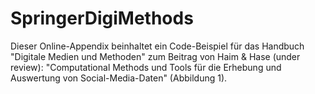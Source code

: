 # SpringerDigiMethods
Dieser Online-Appendix beinhaltet ein Code-Beispiel für das Handbuch "Digitale Medien und Methoden" zum Beitrag von Haim & Hase (under review): "Computational Methods und Tools für die Erhebung und Auswertung von Social-Media-Daten" (Abbildung 1).
